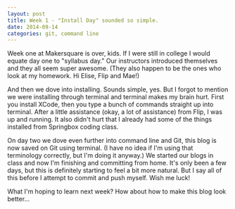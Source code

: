 ```yaml
---
layout: post
title: Week 1 - "Install Day" sounded so simple.
date: 2014-09-14
categories: git, command line
---
```


Week one at Makersquare is over, kids. If I were still in college I would equate day one to "syllabus day." Our instructors introduced themselves and they all seem super awesome. (They also happen to be the ones who look at my homework. Hi Elise, Flip and Mae!)

And then we dove into installing. Sounds simple, yes. But I forgot to mention we were installing through terminal and terminal makes my brain hurt. First you install XCode, then you type a bunch of commands straight up into terminal. After a little assistance (okay, a lot of assistance) from Flip, I was up and running. It also didn't hurt that I already had some of the things installed from Springbox coding class.

On day two we dove even further into command line and Git, this blog is now saved on Git using terminal. (I have no idea if I'm using that terminology correctly, but I'm doing it anyway.) We started our blogs in class and now I'm finishing and committing from home. It's only been a few days, but this is definitely starting to feel a bit more natural. But I say all of this before I attempt to commit and push myself. Wish me luck!

What I'm hoping to learn next week? How about how to make this blog look better...
